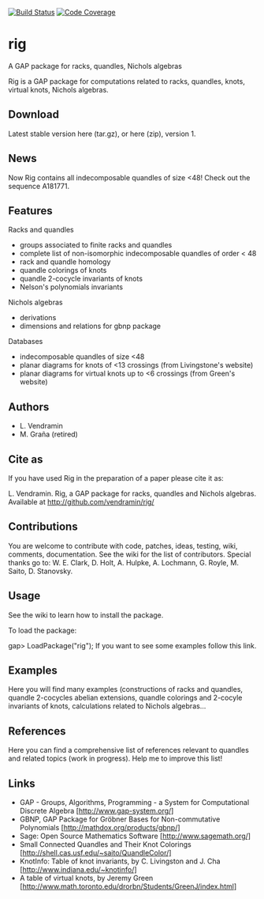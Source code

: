 [![Build Status](https://travis-ci.org/gap-packages/rig.svg?branch=master)](https://travis-ci.org/gap-packages/rig)
[![Code Coverage](https://codecov.io/github/gap-packages/rig/coverage.svg?branch=master&token=)](https://codecov.io/gh/gap-packages/rig)

# rig
A GAP package for racks, quandles, Nichols algebras

Rig is a GAP package for computations related to racks, quandles, knots, virtual knots, Nichols algebras.

Download
--------
Latest stable version here (tar.gz), or here (zip), version 1.

News
----
Now Rig contains all indecomposable quandles of size <48! Check out the sequence A181771.

Features
--------
Racks and quandles
* groups associated to finite racks and quandles 
* complete list of non-isomorphic indecomposable quandles of order < 48 
* rack and quandle homology
* quandle colorings of knots
* quandle 2-cocycle invariants of knots
* Nelson's polynomials invariants

Nichols algebras
* derivations
* dimensions and relations for gbnp package

Databases
* indecomposable quandles of size <48
* planar diagrams for knots of <13 crossings (from Livingstone's website)
* planar diagrams for virtual knots up to <6 crossings (from Green's website)

Authors
-------
* L. Vendramin
* M. Graña (retired)

Cite as
-------
If you have used Rig in the preparation of a paper please cite it as:

L. Vendramin. Rig, a GAP package for racks, quandles and Nichols algebras. Available at http://github.com/vendramin/rig/

Contributions
-------------
You are welcome to contribute with code, patches, ideas, testing, wiki, comments, documentation. See the wiki for the list of contributors. Special thanks go to: W. E. Clark, D. Holt, A. Hulpke, A. Lochmann, G. Royle, M. Saito, D. Stanovsky.

Usage
-----
See the wiki to learn how to install the package.

To load the package:

gap> LoadPackage("rig");
If you want to see some examples follow this link.

Examples
--------
Here you will find many examples (constructions of racks and quandles, quandle 2-cocycles abelian extensions, quandle colorings and 2-cocyle invariants of knots, calculations related to Nichols algebras...

References
----------
Here you can find a comprehensive list of references relevant to quandles and related topics (work in progress). Help me to improve this list!

Links
-----
* GAP - Groups, Algorithms, Programming - a System for Computational Discrete Algebra   [http://www.gap-system.org/]
* GBNP, GAP Package for Gröbner Bases for Non-commutative Polynomials [http://mathdox.org/products/gbnp/]
* Sage: Open Source Mathematics Software [http://www.sagemath.org/]
* Small Connected Quandles and Their Knot Colorings [http://shell.cas.usf.edu/~saito/QuandleColor/]
* KnotInfo: Table of knot invariants, by C. Livingston and J. Cha [http://www.indiana.edu/~knotinfo/]
* A table of virtual knots, by Jeremy Green [http://www.math.toronto.edu/drorbn/Students/GreenJ/index.html]
